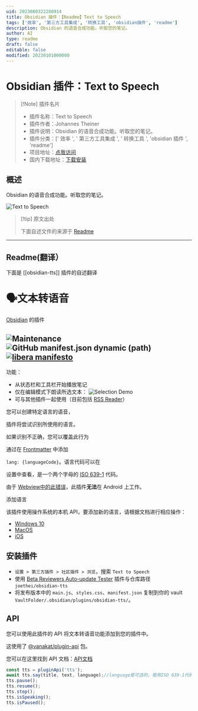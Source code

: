 ```yaml
---
uid: 2023080322280914
title: Obsidian 插件：【Readme】Text to Speech
tags: ['效率', '第三方工具集成', '转换工具', 'obsidian插件', 'readme']
description: Obsidian 的语音合成功能。听取您的笔记。
author: AI
type: readme
draft: false
editable: false
modified: 20230101000000
---
```


# Obsidian 插件：Text to Speech

> [!Note] 插件名片
> - 插件名称：Text to Speech
> - 插件作者：Johannes Theiner
> - 插件说明：Obsidian 的语音合成功能。听取您的笔记。
> - 插件分类：[' 效率 ', ' 第三方工具集成 ', ' 转换工具 ', 'obsidian 插件 ', 'readme']
> - 项目地址：[点我访问](https://github.com/joethei/obsidian-tts)
> - 国内下载地址：[下载安装](https://pkmer.cn/products/plugin/pluginMarket/?obsidian-tts)

## 概述

Obsidian 的语音合成功能。听取您的笔记。

![Text to Speech](https://cdn.pkmer.cn/covers/obsidian-tts.PNG!pkmer)

> [!tip] 原文出处
>
>下面自述文件的来源于 [Readme](https://ghproxy.net/https://raw.githubusercontent.com/joethei/obsidian-tts/master/README.md)
>

---

## Readme(翻译）

下面是 [[obsidian-tts]] 插件的自述翻译

# 🗣️文本转语音

[Obsidian](https://obsidian.md) 的插件

![Maintenance](https://shields.joethei.xyz/maintenance/yes/2023)
![GitHub manifest.json dynamic (path)](https://shields.joethei.xyz/github/manifest-json/minAppVersion/joethei/obsidian-tts?label=lowest%20supported%20app%20version)
[![libera manifesto](https://shields.joethei.xyz/badge/libera-manifesto-lightgrey.svg)](https://liberamanifesto.com)
---

功能：

- 从状态栏和工具栏开始播放笔记
- 仅在编辑模式下朗读所选文本：
  ![Selection Demo](https://i.joethei.space/Obsidian_rjttPsYPwj.png)
- 可与其他插件一起使用（目前包括 [RSS Reader](https://github.com/joethei/obsidian-rss)）

您可以创建特定语言的语音，

插件将尝试识别所使用的语言。

如果识别不正确，您可以覆盖此行为

通过在 [Frontmatter](https://help.obsidian.md/Advanced+topics/YAML+front+matter) 中添加

`lang: {languageCode}`。语言代码可以在

设置中查看，是一个两个字母的 [ISO 639-1](https://www.loc.gov/standards/iso639-2/php/English_list.php) 代码。

由于 [Webview中的此错误](https://bugs.chromium.org/p/chromium/issues/detail?id=487255)，此插件**无法**在 Android 上工作。

添加语言

该插件使用操作系统的本机 API，要添加新的语言，请根据文档进行相应操作：

- [Windows 10](https://support.microsoft.com/en-us/topic/how-to-download-text-to-speech-languages-for-windows-10-d5a6b612-b3ae-423f-afa5-4f6caf1ec5d3)
- [MacOS](https://support.apple.com/guide/mac-help/change-the-system-language-mh26684/mac)
- [iOS](https://support.apple.com/guide/iphone/change-the-language-and-region-iphce20717a3/ios)

<!--- [Android](https://support.google.com/accessibility/android/answer/6006983?hl=en)--->

## 安装插件

- `设置 > 第三方插件 > 社区插件 > 浏览`，搜索 `Text to Speech`
- 使用 [Beta Reviewers Auto-update Tester](https://github.com/TfTHacker/obsidian42-brat) 插件与仓库路径
  `joethei/obsidian-tts`
- 将发布版本中的 `main.js`、`styles.css`、`manifest.json` 复制到你的
  vault `VaultFolder/.obsidian/plugins/obsidian-tts/`。

## API

您可以使用此插件的 API 将文本转语音功能添加到您的插件中。

这使用了 [@vanakat/plugin-api](https://www.npmjs.com/package/@vanakat/plugin-api) 包。

您可以在这里找到 API 文档：[API文档](https://joethei.github.io/obsidian-tts/interfaces/TTSService.html)

```js
const tts = pluginApi('tts');
await tts.say(title, text, language);//language是可选的，使用ISO 639-1代码
tts.pause();
tts.resume();
tts.stop();
tts.isSpeaking();
tts.isPaused();
```